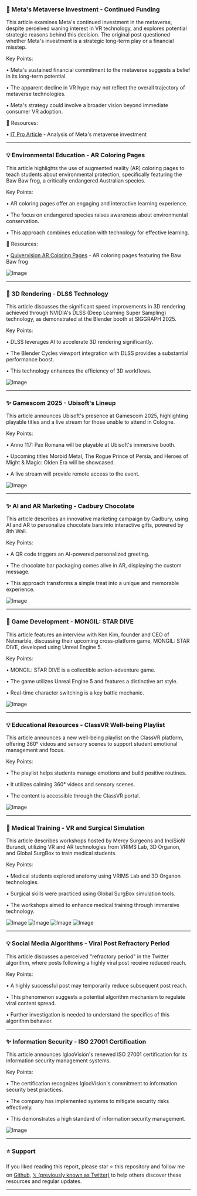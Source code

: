 ### 🤖 Meta's Metaverse Investment - Continued Funding

This article examines Meta's continued investment in the metaverse, despite perceived waning interest in VR technology, and explores potential strategic reasons behind this decision.  The original post questioned whether Meta's investment is a strategic long-term play or a financial misstep.

Key Points:

• Meta's sustained financial commitment to the metaverse suggests a belief in its long-term potential.


• The apparent decline in VR hype may not reflect the overall trajectory of metaverse technologies.


•  Meta's strategy could involve a broader vision beyond immediate consumer VR adoption.


🔗 Resources:

• [IT Pro Article](https://itpro.com/business/business-strategy/why-is-meta-still-funding-the-metaverse?Metaver.se…) - Analysis of Meta's metaverse investment


---

### 💡 Environmental Education - AR Coloring Pages

This article highlights the use of augmented reality (AR) coloring pages to teach students about environmental protection, specifically featuring the Baw Baw frog, a critically endangered Australian species.

Key Points:

• AR coloring pages offer an engaging and interactive learning experience.


• The focus on endangered species raises awareness about environmental conservation.


• This approach combines education with technology for effective learning.


🔗 Resources:

• [Quivervision AR Coloring Pages](https://quivervision.com/coloring-packs/Fascinating-Frogs…) -  AR coloring pages featuring the Baw Baw frog

![Image](https://pbs.twimg.com/media/Gyw5cUuasAAejlT?format=jpg&name=small)


---

### 🚀 3D Rendering - DLSS Technology

This article discusses the significant speed improvements in 3D rendering achieved through NVIDIA's DLSS (Deep Learning Super Sampling) technology, as demonstrated at the Blender booth at SIGGRAPH 2025.

Key Points:

• DLSS leverages AI to accelerate 3D rendering significantly.


•  The Blender Cycles viewport integration with DLSS provides a substantial performance boost.


• This technology enhances the efficiency of 3D workflows.


![Image](https://pbs.twimg.com/amplify_video_thumb/1957870173442228224/img/017Yf39SaByO6Lz8.jpg)


---

### ✨ Gamescom 2025 - Ubisoft's Lineup

This article announces Ubisoft's presence at Gamescom 2025, highlighting playable titles and a live stream for those unable to attend in Cologne.

Key Points:

• Anno 117: Pax Romana will be playable at Ubisoft's immersive booth.


•  Upcoming titles Morbid Metal, The Rogue Prince of Persia, and Heroes of Might & Magic: Olden Era will be showcased.


• A live stream will provide remote access to the event.


![Image](https://pbs.twimg.com/media/Gyu99lSWIAAf9DN?format=jpg&name=small)


---

### ✨ AI and AR Marketing - Cadbury Chocolate

This article describes an innovative marketing campaign by Cadbury, using AI and AR to personalize chocolate bars into interactive gifts, powered by 8th Wall.

Key Points:

• A QR code triggers an AI-powered personalized greeting.


• The chocolate bar packaging comes alive in AR, displaying the custom message.


• This approach transforms a simple treat into a unique and memorable experience.


![Image](https://pbs.twimg.com/amplify_video_thumb/1957865492116566018/img/IOKHKmj_DUGOV7dM.jpg)


---

### 🤖 Game Development - MONGIL: STAR DIVE

This article features an interview with Ken Kim, founder and CEO of Netmarble, discussing their upcoming cross-platform game, MONGIL: STAR DIVE, developed using Unreal Engine 5.

Key Points:

• MONGIL: STAR DIVE is a collectible action-adventure game.


• The game utilizes Unreal Engine 5 and features a distinctive art style.


• Real-time character switching is a key battle mechanic.


![Image](https://pbs.twimg.com/ext_tw_video_thumb/1957828628345200640/pu/img/RKknsuupuPZiVbfw.jpg)


---

### 💡 Educational Resources - ClassVR Well-being Playlist

This article announces a new well-being playlist on the ClassVR platform, offering 360° videos and sensory scenes to support student emotional management and focus.

Key Points:

• The playlist helps students manage emotions and build positive routines.


• It utilizes calming 360° videos and sensory scenes.


•  The content is accessible through the ClassVR portal.


![Image](https://pbs.twimg.com/ext_tw_video_thumb/1957793419251556352/pu/img/pRfLPUfsMTaQU5P2.jpg)


---

### 🤖 Medical Training - VR and Surgical Simulation

This article describes workshops hosted by Mercy Surgeons and InciSioN Burundi, utilizing VR and AR technologies from VRIMS Lab, 3D Organon, and Global SurgBox to train medical students.

Key Points:

• Medical students explored anatomy using VRIMS Lab and 3D Organon technologies.


• Surgical skills were practiced using Global SurgBox simulation tools.


• The workshops aimed to enhance medical training through immersive technology.


![Image](https://pbs.twimg.com/media/GyjwsWiXsAA1ESo?format=jpg&name=360x360)
![Image](https://pbs.twimg.com/media/GyjwsWVW0AAGLt3?format=jpg&name=360x360)
![Image](https://pbs.twimg.com/media/Gyjwx21XkAALOqX?format=jpg&name=360x360)
![Image](https://pbs.twimg.com/media/Gyjw0LwWwAEO5hU?format=jpg&name=360x360)


---

### 💡 Social Media Algorithms - Viral Post Refractory Period

This article discusses a perceived "refractory period" in the Twitter algorithm, where posts following a highly viral post receive reduced reach.

Key Points:

• A highly successful post may temporarily reduce subsequent post reach.


• This phenomenon suggests a potential algorithm mechanism to regulate viral content spread.


• Further investigation is needed to understand the specifics of this algorithm behavior.


---

### ✨ Information Security - ISO 27001 Certification

This article announces IglooVision's renewed ISO 27001 certification for its information security management systems.

Key Points:

•  The certification recognizes IglooVision's commitment to information security best practices.


•  The company has implemented systems to mitigate security risks effectively.


•  This demonstrates a high standard of information security management.


![Image](https://pbs.twimg.com/media/GytAY__XUAYZIbt?format=jpg&name=small)


---

### ⭐️ Support

If you liked reading this report, please star ⭐️ this repository and follow me on [Github](https://github.com/Drix10), [𝕏 (previously known as Twitter)](https://x.com/DRIX_10_) to help others discover these resources and regular updates.

---
